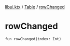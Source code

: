 [libui.ktx](../README.md) / [Table](README.md) / [rowChanged](row-changed.md)

# rowChanged

`fun rowChanged(index: Int)`
